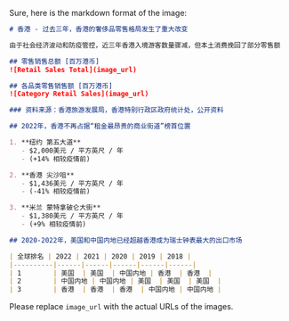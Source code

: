 Sure, here is the markdown format of the image:

```markdown
# 香港 - 过去三年，香港的奢侈品零售格局发生了重大改变

由于社会经济波动和防疫管控，近三年香港入境游客数量骤减，但本土消费挽回了部分零售额

## 零售销售总额 [百万港币]
![Retail Sales Total](image_url)

## 各品类零售销售额 [百万港币]
![Category Retail Sales](image_url)

### 资料来源：香港旅游发展局，香港特别行政区政府统计处，公开资料

## 2022年，香港不再占据“租金最昂贵的商业街道”榜首位置

1. **纽约 第五大道**
   - $2,000美元 / 平方英尺 / 年
   - (+14% 相较疫情前)

2. **香港 尖沙咀**
   - $1,436美元 / 平方英尺 / 年
   - (-41% 相较疫情前)

3. **米兰 蒙特拿破仑大街**
   - $1,380美元 / 平方英尺 / 年
   - (+9% 相较疫情前)

## 2020-2022年，美国和中国内地已经超越香港成为瑞士钟表最大的出口市场

| 全球排名 | 2022 | 2021 | 2020 | 2019 | 2018 |
|----------|------|------|------|------|------|
| 1        | 美国  | 美国  | 中国内地 | 香港  | 香港  |
| 2        | 中国内地 | 中国内地 | 美国  | 美国  | 美国  |
| 3        | 香港  | 香港  | 香港  | 中国内地 | 中国内地 |
```

Please replace `image_url` with the actual URLs of the images.
